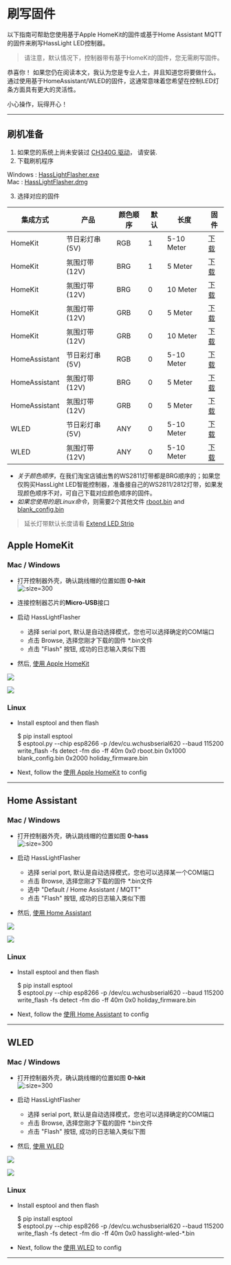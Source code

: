 # 刷写固件

以下指南可帮助您使用基于Apple HomeKit的固件或基于Home Assistant MQTT的固件来刷写HassLight LED控制器。

>请注意，默认情况下，控制器带有基于HomeKit的固件，您无需刷写固件。 

恭喜你！ 如果您仍在阅读本文，我认为您是专业人士，并且知道您将要做什么。
通过使用基于HomeAssistant/WLED的固件，这通常意味着您希望在控制LED灯条方面具有更大的灵活性。

小心操作，玩得开心！

----

## 刷机准备 
1. 如果您的系统上尚未安装过 [CH340G 驱动](https://sparks.gogo.co.nz/ch340.html)， 请安装.
2. 下载刷机程序 
  
  Windows : [HassLightFlasher.exe](https://github.com/hasslight/hasslightflasher/releases/download/v4.0-mod/HassLightFlasher-4.0-x64.exe)  
  Mac : [HassLightFlasher.dmg](https://github.com/hasslight/hasslightflasher/releases/download/v4.0-mod/HassLightFlasher-4.0.dmg)

3. 选择对应的固件

集成方式     |   产品  | 颜色顺序     |  默认       | 长度    | 固件
--          | --      | --          | --          | --      | --  
HomeKit | 节日彩灯串 (5V)  | RGB | 1 | 5-10 Meter | [下载](https://github.com/hasslight/hasslight.github.io/releases/download/v1.0/homekit_holiday_5V_100_RGB.bin) 
HomeKit | 氛围灯带  (12V) | BRG | 1 | 5 Meter | [下载](https://github.com/hasslight/hasslight.github.io/releases/download/v1.0/homekit_mood_12V_300_BRG.bin) 
HomeKit | 氛围灯带  (12V) | BRG | 0 | 10 Meter | [下载](https://github.com/hasslight/hasslight.github.io/releases/download/v1.0/homekit_mood_12V_600_BRG.bin) 
HomeKit | 氛围灯带  (12V) | GRB | 0 | 5 Meter | [下载](https://github.com/hasslight/hasslight.github.io/releases/download/v1.0/homekit_mood_12V_300_GRB.bin) 
HomeKit | 氛围灯带  (12V) | GRB | 0 | 10 Meter | [下载](https://github.com/hasslight/hasslight.github.io/releases/download/v1.0/homekit_mood_12V_600_GRB.bin) 
HomeAssistant | 节日彩灯串 (5V) | RGB | 0 | 5-10 Meter | [下载](https://github.com/hasslight/hasslight.github.io/releases/download/v1.0/ha_mqtt_holiday_5V_100_RGB.bin) 
HomeAssistant | 氛围灯带  (12V) | BRG | 0 | 5 Meter | [下载](https://github.com/hasslight/hasslight.github.io/releases/download/v1.0/ha_mqtt_mood_12V_300_BRG.bin) 
HomeAssistant | 氛围灯带  (12V) | GRB | 0 | 5 Meter | [下载](https://github.com/hasslight/hasslight.github.io/releases/download/v1.0/ha_mqtt_mood_12V_300_GRB.bin) 
WLED | 节日彩灯串 (5V)  | ANY | 0 | 5-10 Meter | [下载](https://github.com/hasslight/hasslight.github.io/releases/download/v1.0/hasslight-wled-0.8.6.bin)
WLED | 氛围灯带  (12V) | ANY | 0 | 5-10 Meter | [下载](https://github.com/hasslight/hasslight.github.io/releases/download/v1.0/hasslight-wled-0.8.6.bin)

 * *关于颜色顺序*，在我们淘宝店铺出售的WS2811灯带都是BRG顺序的；如果您仅购买HassLight LED智能控制器，准备接自己的WS2811/2812灯带，如果发现颜色顺序不对，可自己下载对应颜色顺序的固件。
 * *如果您使用的是Linux命令*，则需要2个其他文件 [rboot.bin](https://github.com/hasslight/hasslight.github.io/releases/download/v1.0/rboot.bin) and [blank_config.bin](https://github.com/hasslight/hasslight.github.io/releases/download/v1.0/blank_config.bin)  

> 延长灯带默认长度请看 [Extend LED Strip](zh-cn/extend)

## Apple HomeKit


### Mac / Windows

* 打开控制器外壳，确认跳线帽的位置如图 **0-hkit**  
 ![](../imgs/jumper_header.jpg ':size=300')

* 连接控制器芯片的**Micro-USB**接口

* 启动 HassLightFlasher
   * 选择 serial port, 默认是自动选择模式，您也可以选择确定的COM端口
   * 点击 Browse, 选择您刚才下载的固件 *.bin文件
   * 点击 "Flash" 按钮, 成功的日志输入类似下图
* 然后,  [使用 Apple HomeKit](zh-cn/guide) 

![](../imgs/hasslightflasher-mac.png)

![](../imgs/hasslightflasher-win.png)


### Linux

* Install esptool and then flash

    $ pip install esptool   
    $ esptool.py --chip esp8266 -p /dev/cu.wchusbserial620 --baud 115200 write_flash -fs detect -fm dio -ff 40m 0x0 rboot.bin 0x1000 blank_config.bin 0x2000 holiday_firmware.bin 

* Next, follow the [使用 Apple HomeKit](zh-cn/guide) to config
----

## Home Assistant
### Mac / Windows

* 打开控制器外壳，确认跳线帽的位置如图 **0-hass**  
 ![](../imgs/jumper_header_hass.jpg ':size=300')

* 启动 HassLightFlasher
   * 选择 serial port, 默认是自动选择模式，您也可以选择某一个COM端口
   * 点击 Browse, 选择您刚才下载的固件 *.bin文件
   * 选中 "Default / Home Assistant / MQTT" 
   * 点击 "Flash" 按钮, 成功的日志输入类似下图
* 然后,  [使用 Home Assistant](zh-cn/guide-ha) 

![](../imgs/hasslightflasher-mac-ha.png)

![](../imgs/hasslightflasher-win-ha.png)

### Linux

* Install esptool and then flash

    $ pip install esptool   
    $ esptool.py --chip esp8266 -p /dev/cu.wchusbserial620 --baud 115200 write_flash -fs detect -fm dio -ff 40m 0x0 holiday_firmware.bin 

* Next, follow the [使用 Home Assistant](zh-cn/guide) to config

----

## WLED
### Mac / Windows

* 打开控制器外壳，确认跳线帽的位置如图 **0-hkit**  
 ![](../imgs/jumper_header.jpg ':size=300')

* 启动 HassLightFlasher
   * 选择 serial port, 默认是自动选择模式，您也可以选择确定的COM端口
   * 点击 Browse, 选择您刚才下载的固件 *.bin文件
   * 点击 "Flash" 按钮, 成功的日志输入类似下图
* 然后,  [使用 WLED](zh-cn/guide-wled) 

![](../imgs/hasslightflasher-mac.png)

![](../imgs/hasslightflasher-win.png)


### Linux

* Install esptool and then flash

    $ pip install esptool   
    $ esptool.py --chip esp8266 -p /dev/cu.wchusbserial620 --baud 115200 write_flash -fs detect -fm dio -ff 40m 0x0 hasslight-wled-*.bin 

* Next, follow the [使用 WLED](zh-cn/guide-wled) to config
----